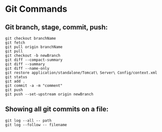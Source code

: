 # Git Commands
## Git branch, stage, commit, push: 
```Shell
git checkout branchName
git fetch
git pull origin branchName
git pull
git checkout -b newBranch
git diff --compact-summary
git diff --summary
git diff --name-only
git restore application/standalone/Tomcat\ Server\ Config/context.xml
git status
git add .
git commit -a -m "comment"
git push
git push --set-upstream origin newBranch
```
## Showing all git commits on a file: 
```Shell
git log --all -- path
git log --follow -- filename
```
